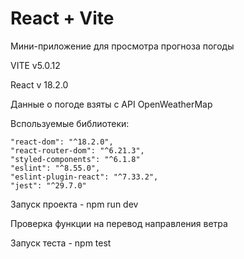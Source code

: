 # React + Vite
Мини-приложение для просмотра прогноза погоды


VITE v5.0.12 

React v 18.2.0


Данные о погоде взяты с API OpenWeatherMap

Bспользуемые библиотеки:

    "react-dom": "^18.2.0",
    "react-router-dom": "^6.21.3",
    "styled-components": "^6.1.8"
    "eslint": "^8.55.0",
    "eslint-plugin-react": "^7.33.2",
    "jest": "^29.7.0"

Запуск проекта -  npm run dev

Проверка функции на перевод направления ветра

Запуск теста - npm test 